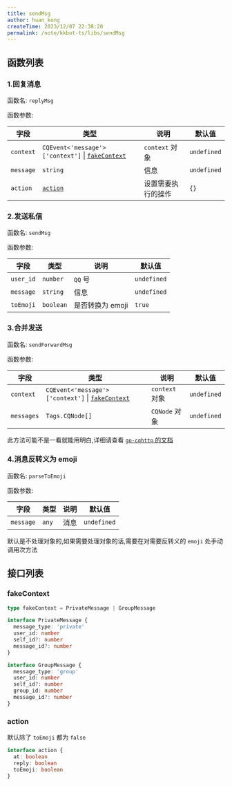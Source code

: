 ```yaml
---
title: sendMsg
author: huan_kong
createTime: 2023/12/07 22:38:20
permalink: /note/kkbot-ts/libs/sendMsg
---
```


## 函数列表

### 1.回复消息

函数名: `replyMsg`

函数参数:

| 字段      | 类型                                                             | 说明               | 默认值      |
| --------- | ---------------------------------------------------------------- | ------------------ | ----------- |
| `context` | `CQEvent<'message'>['context']` \| [`fakeContext`](#fakecontext) | `context` 对象     | `undefined` |
| `message` | `string`                                                         | 信息               | `undefined` |
| `action`  | [`action`](#action)                                              | 设置需要执行的操作 | `{}`        |

### 2.发送私信

函数名: `sendMsg`

函数参数:

| 字段      | 类型      | 说明             | 默认值      |
| --------- | --------- | ---------------- | ----------- |
| `user_id` | `number`  | `QQ` 号          | `undefined` |
| `message` | `string`  | 信息             | `undefined` |
| `toEmoji` | `boolean` | 是否转换为 emoji | `true`      |

### 3.合并发送

函数名: `sendForwardMsg`

函数参数:

| 字段       | 类型                                                             | 说明           | 默认值      |
| ---------- | ---------------------------------------------------------------- | -------------- | ----------- |
| `context`  | `CQEvent<'message'>['context']` \| [`fakeContext`](#fakecontext) | `context` 对象 | `undefined` |
| `messages` | `Tags.CQNode[]`                                                  | `CQNode` 对象  | `undefined` |

此方法可能不是一看就能用明白,详细请查看 [`go-cqhttp` 的文档](https://docs.go-cqhttp.org/cqcode/#合并转发)

### 4.消息反转义为 emoji

函数名: `parseToEmoji`

函数参数:

| 字段      | 类型  | 说明 | 默认值      |
| --------- | ----- | ---- | ----------- |
| `message` | `any` | 消息 | `undefined` |

默认是不处理对象的,如果需要处理对象的话,需要在对需要反转义的 `emoji` 处手动调用次方法

## 接口列表

### fakeContext

~~~ typescript
type fakeContext = PrivateMessage | GroupMessage

interface PrivateMessage {
  message_type: 'private'
  user_id: number
  self_id?: number
  message_id?: number
}

interface GroupMessage {
  message_type: 'group'
  user_id: number
  self_id?: number
  group_id: number
  message_id?: number
}
~~~

### action

默认除了 `toEmoji` 都为 `false`

~~~ typescript
interface action {
  at: boolean
  reply: boolean
  toEmoji: boolean
}
~~~
